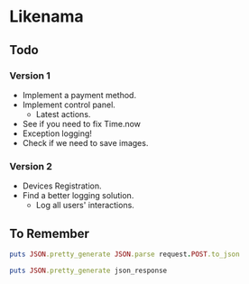 Likenama
========

## Todo

### Version 1

* Implement a payment method.
* Implement control panel.
  * Latest actions.
* See if you need to fix Time.now
* Exception logging!
* Check if we need to save images.

### Version 2

*  Devices Registration.
* Find a better logging solution.
  * Log all users' interactions.


## To Remember

```ruby
puts JSON.pretty_generate JSON.parse request.POST.to_json
```

```ruby
puts JSON.pretty_generate json_response
```

